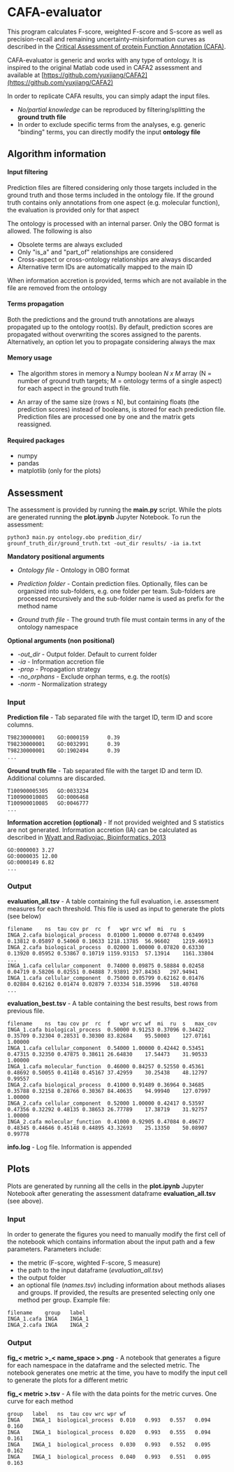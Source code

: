 # CAFA-evaluator

This program calculates F-score, weighted F-score and S-score as well as precision-recall and 
remaining uncertainty–misinformation curves as described in the 
[Critical Assessment of protein Function Annotation (CAFA)](https://www.biofunctionprediction.org/cafa/).

CAFA-evaluator is generic and works with any type of ontology. It is inspired to the original Matlab code 
used in CAFA2 assessment and available at [https://github.com/yuxjiang/CAFA2](https://github.com/yuxjiang/CAFA2)

In order to replicate CAFA results, you can simply adapt the input files. 
- *No/partial knowledge* can be reproduced by filtering/splitting the **ground truth file** 
- In order to exclude specific terms from the analyses, 
e.g. generic "binding" terms, you can directly modify the input **ontology file** 


## Algorithm information 

#### Input filtering

Prediction files are filtered considering only those targets included in the ground truth and those terms included in 
the ontology file. If the ground truth contains only annotations from one aspect (e.g. molecular function), 
the evaluation is provided only for that aspect

The ontology is processed with an internal parser. Only the OBO format is allowed. The following is also 
  - Obsolete terms are always excluded
  - Only "is_a" and "part_of" relationships are considered
  - Cross-aspect or cross-ontology relationships are always discarded
  - Alternative term IDs are automatically mapped to the main ID

When information accretion is provided, terms which are not available in the file are removed from the ontology


#### Terms propagation

Both the predictions and the ground truth annotations are always propagated up to the ontology root(s). By
default, prediction scores are propagated without overwriting the scores assigned to the parents. Alternatively,
an option let you to propagate considering always the max

#### Memory usage

- The algorithm stores in memory a Numpy boolean *N x M* array 
(N = number of ground truth targets; M = ontology terms of a single aspect)
for each aspect in the ground truth file.

- An array of the same size (rows &le; N), but containing floats (the prediction scores) instead of booleans, 
is stored for each prediction file. Prediction files are processed one by one and the matrix gets reassigned.


#### Required packages

- numpy
- pandas
- matplotlib (only for the plots)

## Assessment

The assessment is provided by running the **main.py** script. While the plots are generated running 
the **plot.ipynb** Jupyter Notebook. To run the assessment:

    python3 main.py ontology.obo predition_dir/ grounf_truth_dir/ground_truth.txt -out_dir results/ -ia ia.txt
    
**Mandatory positional arguments**
* *Ontology file* - Ontology in OBO format

* *Prediction folder* - Contain prediction files. Optionally, files can be organized into sub-folders, e.g. one folder per team. 
Sub-folders are processed recursively and the sub-folder name is used as prefix for the method name

* *Ground truth file* - The ground truth file must contain terms in any of the ontology namespace

**Optional arguments (non positional)**

* *-out_dir* - Output folder. Default to current folder
* *-ia* - Information accretion file
* *-prop* - Propagation strategy 
* *-no_orphans* - Exclude orphan terms, e.g. the root(s)
* *-norm* - Normalization strategy

### Input
**Prediction file** - Tab separated file with the target ID, term ID and score columns.

~~~txt
T98230000001    GO:0000159      0.39
T98230000001    GO:0032991      0.39
T98230000001    GO:1902494      0.39
...
~~~

**Ground truth file** - Tab separated file with the target ID and term ID. 
Additional columns are discarded.
~~~
T100900005305   GO:0033234
T100900010085   GO:0006468
T100900010085   GO:0046777
...
~~~

**Information accretion (optional)** - If not provided weighted and S statistics are not generated.
Information accretion (IA) can be calculated as described in
[Wyatt and Radivojac, Bioinformatics, 2013](https://pubmed.ncbi.nlm.nih.gov/23813009/)

```
GO:0000003 3.27
GO:0000035 12.00
GO:0000149 6.82
...
```

### Output


**evaluation_all.tsv** - A table containing the full evaluation, i.e. assessment measures for each threshold. This
file is used as input to generate the plots (see below)
```
filename	ns	tau	cov	pr	rc	f	wpr	wrc	wf	mi	ru	s
INGA_2.cafa	biological_process	0.01000	1.00000	0.07748	0.63499	0.13812	0.05897	0.54060	0.10633	1218.13785	56.96602	1219.46913
INGA_2.cafa	biological_process	0.02000	1.00000	0.07820	0.63330	0.13920	0.05952	0.53867	0.10719	1159.93153	57.13914	1161.33804
...
INGA_1.cafa	cellular_component	0.74000	0.09875	0.58884	0.02458	0.04719	0.58206	0.02551	0.04888	7.93891	297.84363	297.94941
INGA_1.cafa	cellular_component	0.75000	0.05799	0.62162	0.01476	0.02884	0.62162	0.01474	0.02879	7.03334	518.35996	518.40768
...
```

**evaluation_best.tsv** - A table containing the best results, best rows from previous file.
```
filename	ns	tau	cov	pr	rc	f	wpr	wrc	wf	mi	ru	s	max_cov
INGA_1.cafa	biological_process	0.50000	0.91253	0.37096	0.34422	0.35709	0.32304	0.28531	0.30300	83.82684	95.50003	127.07161	1.00000
INGA_1.cafa	cellular_component	0.54000	1.00000	0.42442	0.53451	0.47315	0.32350	0.47875	0.38611	26.64830	17.54473	31.90533	1.00000
INGA_1.cafa	molecular_function	0.46000	0.84257	0.52550	0.45361	0.48692	0.50055	0.41148	0.45167	37.42959	30.25438	48.12797	0.99557
INGA_2.cafa	biological_process	0.41000	0.91489	0.36964	0.34685	0.35788	0.32158	0.28766	0.30367	84.40635	94.99940	127.07997	1.00000
INGA_2.cafa	cellular_component	0.52000	1.00000	0.42417	0.53597	0.47356	0.32292	0.48135	0.38653	26.77789	17.38719	31.92757	1.00000
INGA_2.cafa	molecular_function	0.41000	0.92905	0.47084	0.49677	0.48345	0.44646	0.45148	0.44895	43.32693	25.13350	50.08907	0.99778
```


**info.log** - Log file. Information is appended


## Plots

Plots are generated by running all the cells in the **plot.ipynb** Jupyter Notebook after generating the assessment
dataframe **evaluation_all.tsv** (see above). 

### Input

In order to generate the figures you need to manually modify the first cell of the notebook which 
contains information about the input path and a few parameters. Parameters include: 
* the metric (F-score, wighted F-score, S measure)
* the path to the input dataframe (*evaluation_all.tsv*)
* the output folder
* an optional file (*names.tsv*) including information about methods aliases and groups. If provided, the results
are presented selecting only one method per group. Example file:
```
filename	group	label
INGA_1.cafa	INGA	INGA_1
INGA_2.cafa	INGA	INGA_2
```

### Output

**fig_< metric >_< name_space >.png** - A notebook that generates a figure for each namespace in the dataframe and the selected metric. 
The notebook generates one metric at the time, you have to modify the input cell to generate the plots for a different metric

**fig_< metric >.tsv** - A file with the data points for the metric curves. One curve for each method
```
group	label	ns	tau	cov	wrc	wpr	wf
INGA	INGA_1	biological_process	0.010	0.993	0.557	0.094	0.160
INGA	INGA_1	biological_process	0.020	0.993	0.555	0.094	0.161
INGA	INGA_1	biological_process	0.030	0.993	0.552	0.095	0.162
INGA	INGA_1	biological_process	0.040	0.993	0.551	0.095	0.163
```
